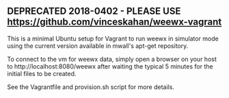 ## DEPRECATED 2018-0402 - PLEASE USE https://github.com/vinceskahan/weewx-vagrant

This is a minimal Ubuntu setup for Vagrant to run weewx
in simulator mode using the current version available
in mwall's apt-get repository.

To connect to the vm for weewx data, simply open a browser
on your host to http://localhost:8080/weewx after waiting
the typical 5 minutes for the initial files to be created.

See the Vagrantfile and provision.sh script for more details.

